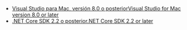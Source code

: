 * [<span data-ttu-id="90567-101">Visual Studio para Mac, versión 8.0 o posterior</span><span class="sxs-lookup"><span data-stu-id="90567-101">Visual Studio for Mac version 8.0 or later</span></span>](https://visualstudio.microsoft.com/downloads/)
* [<span data-ttu-id="90567-102">.NET Core SDK 2.2 o posterior</span><span class="sxs-lookup"><span data-stu-id="90567-102">.NET Core SDK 2.2 or later</span></span>](https://dotnet.microsoft.com/download/dotnet-core)
